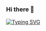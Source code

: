 ### Hi there 👋
[![Typing SVG](https://readme-typing-svg.herokuapp.com?color=%AA77C3&size=40&width=3000&height=1000&lines=Welcome,+I'm+in+process+of+something...;still+discovering+what+but+excited+for+the+journey)](https://git.io/typing-svg)

<!--
**MarianaGuez/MarianaGuez** is a ✨ _special_ ✨ repository because its `README.md` (this file) appears on your GitHub profile.

Here are some ideas to get you started:

- 🔭 I’m currently working on ...
- 🌱 I’m currently learning ...
- 👯 I’m looking to collaborate on ...
- 🤔 I’m looking for help with ...
- 💬 Ask me about ...
- 📫 How to reach me: ...
- 😄 Pronouns: ...
- ⚡ Fun fact: ...
-->
